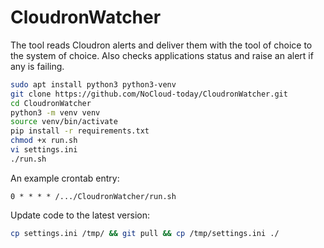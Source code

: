 # CloudronWatcher

The tool reads Cloudron alerts and deliver them with the tool of choice to the system of choice.
Also checks applications status and raise an alert if any is failing. 

```bash
sudo apt install python3 python3-venv
git clone https://github.com/NoCloud-today/CloudronWatcher.git
cd CloudronWatcher
python3 -m venv venv
source venv/bin/activate
pip install -r requirements.txt
chmod +x run.sh
vi settings.ini
./run.sh
```

An example crontab entry:
```crontab
0 * * * * /.../CloudronWatcher/run.sh
```

Update code to the latest version:
```bash
cp settings.ini /tmp/ && git pull && cp /tmp/settings.ini ./
```

